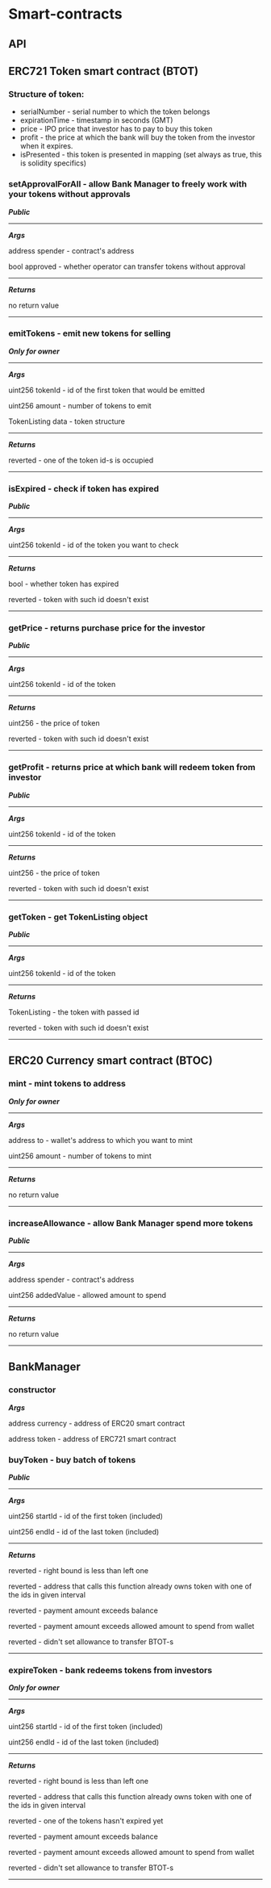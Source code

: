 # Smart-contracts
## API
## ERC721 Token smart contract (BTOT)
### Structure of token:
- serialNumber - serial number to which the token belongs
- expirationTime - timestamp in seconds (GMT)
- price - IPO price that investor has to pay to buy this token
- profit - the price at which the bank will buy the token from the investor when it expires.
- isPresented - this token is presented in mapping (set always as true, this is solidity specifics)
### setApprovalForAll - allow Bank Manager to freely work with your tokens without approvals
***Public***
***
***Args***

address spender - contract's address

bool approved - whether operator can transfer tokens without approval
***
***Returns***

no return value
***
### emitTokens - emit new tokens for selling
***Only for owner***
***
***Args***

uint256 tokenId - id of the first token that would be emitted

uint256 amount - number of tokens to emit

TokenListing data - token structure
***
***Returns***

reverted - one of the token id-s is occupied
***
### isExpired - check if token has expired 
***Public***
***
***Args***

uint256 tokenId - id of the token you want to check
***
***Returns***

bool - whether token has expired

reverted - token with such id doesn't exist
***
### getPrice - returns purchase price for the investor
***Public***
***
***Args***

uint256 tokenId - id of the token
***
***Returns***

uint256 - the price of token

reverted - token with such id doesn't exist
***
### getProfit - returns price at which bank will redeem token from investor
***Public***
***
***Args***

uint256 tokenId - id of the token
***
***Returns***

uint256 - the price of token

reverted - token with such id doesn't exist
***
### getToken - get TokenListing object
***Public***
***
***Args***

uint256 tokenId - id of the token
***
***Returns***

TokenListing - the token with passed id

reverted - token with such id doesn't exist
***
## ERC20 Currency smart contract (BTOC)
### mint - mint tokens to address
***Only for owner***
***
***Args***

address to - wallet's address to which you want to mint

uint256 amount - number of tokens to mint
***
***Returns***

no return value
***
### increaseAllowance - allow Bank Manager spend more tokens
***Public***
***
***Args***

address spender - contract's address

uint256 addedValue - allowed amount to spend
***
***Returns***

no return value
***
## BankManager

### constructor
***Args***

address currency - address of ERC20 smart contract

address token - address of ERC721 smart contract

### buyToken - buy batch of tokens
***Public***
***
***Args***

uint256 startId - id of the first token (included)

uint256 endId - id of the last token (included)
***
***Returns***

reverted - right bound is less than left one

reverted - address that calls this function already owns token with one of the ids in given interval

reverted - payment amount exceeds balance

reverted - payment amount exceeds allowed amount to spend from wallet

reverted - didn't set allowance to transfer BTOT-s
***
### expireToken - bank redeems tokens from investors
***Only for owner***
***
***Args***

uint256 startId - id of the first token (included)

uint256 endId - id of the last token (included)
***
***Returns***

reverted - right bound is less than left one

reverted - address that calls this function already owns token with one of the ids in given interval

reverted - one of the tokens hasn't expired yet

reverted - payment amount exceeds balance

reverted - payment amount exceeds allowed amount to spend from wallet

reverted - didn't set allowance to transfer BTOT-s
***
